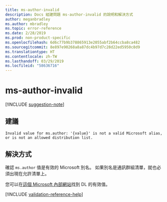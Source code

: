 ```yaml
---
title: ms-author-invalid
description: Docs 組建問題 ms-author-invalid 的說明和解決方式
author: meganbradley
ms.author: mbradley
ms.topic: error-reference
ms.date: 2/28/2019
ms.prod: non-product-specific
ms.openlocfilehash: 6d6c77b9b378865913e2055abf2b64ccba8ca482
ms.sourcegitcommit: 8e897e90268a8a87dc4b97d7c28d22ed5950c8d9
ms.translationtype: HT
ms.contentlocale: zh-TW
ms.lasthandoff: 03/29/2019
ms.locfileid: "58636716"
---
```

# <a name="ms-author-invalid"></a>ms-author-invalid

[!INCLUDE [suggestion-note](includes/suggestion-note.md)]

## <a name="suggestion"></a>建議

`Invalid value for ms.author: '{value}' is not a valid Microsoft alias, or is not an allowed distribution list.`

## <a name="resolution"></a>解決方式

確認 `ms.author` 值是有效的 Microsoft 別名。 如果別名是通訊群組清單，就也必須出現在允許清單上。

您可以在[這個 Microsoft 內部網站](https://docsmetadatatool.azurewebsites.net/allowlists)找到 DL 的有效值。

<!--make sure to add this file to your includes folder and verify the path-->
[!INCLUDE [validation-reference-help](includes/validation-reference-help.md)]
